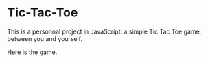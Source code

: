 # Tic-Tac-Toe

This is a personnal project in JavaScript: a simple Tic Tac Toe game, between you and yourself.

[Here](https://tanya-amber-l.github.io/Tic-Tac-Toe/) is the game.
